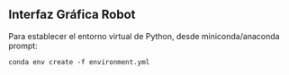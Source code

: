 Interfaz Gráfica Robot
---

Para establecer el entorno virtual de Python, desde miniconda/anaconda prompt:

`conda env create -f environment.yml`
